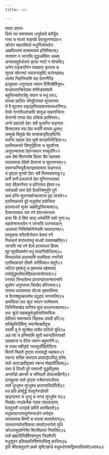 ```yaml
---
title: ०७२

---
```

व्यास उवाच-  
दिव्यं रथं समास्थाय धनुर्हस्तो बलैर्युतः  
गत्वा च माधवं सङ्ख्ये देवासुरगणाग्रतः१  
क्रोधेन महताविष्टो मधुर्निर्जरमर्दनः  
अब्रवीत्परुषं वाक्यमव्ययं हरिमीश्वरम्२  
नारायण न जानासि युद्धधर्ममितः कथम्  
अन्यायाद्दुर्वधोपायं कृत्वा नष्टो न शोचसि३  
अनेन पङ्कयोगेन व्यवहारा कृतस्य च  
सुरत्वं चोपनष्टं स्यादन्यसृष्टिं करोम्यहम्४  
त्वामेव निहनिष्यामि सह देवगणैरिह  
इत्युक्त्वा धनुरादाय जघान विशिखैर्विभुम्५  
माधवस्तान्बिभेदाथ शरैर्वज्रसमप्रभैः  
बहुभिस्सर्वगात्रेषु जघान च मधुं ततः६  
मायया छादितः सोभूद्दैत्यस्तं सुरसत्तमाः  
ये वै शूराश्च रुद्राद्यास्त्रिदशास्सत्त्वधारिणः७  
देव्यो नानाविधाश्चापि सायुधा वाहनान्विताः  
सेनान्यो गणपा देवा लोकेश हरविष्णवः८  
अन्ये ग्रहादयो देवाः सर्वे युध्यन्ति सङ्गताः  
विनष्टाश्च तदा देवा मधोर्वै मायया ध्रुवम्९  
सम्मुखे विमुखे चैव शरशक्त्यृष्टिवृष्टिभिः  
पतन्ति सहसा देवा भूमौ शस्त्राभिपीडिताः१०  
एतस्मिन्नन्तरे विष्णुर्गृहीत्वा च सुदर्शनम्  
असुरान्मायया देवान्जघान रणमूर्धनि११  
अथ तेषां शिरांस्येष छित्वा चैव सहस्रशः  
पातयामास देवेशो दैत्यानां च सुरात्मनाम्१२  
एवमन्यान्विभुर्दैत्यान्द्रावयामास सङ्गरात्  
तं दृष्ट्वा मुनयो देवाः सर्वे विस्मयमाययुः१३  
कर्णे कर्णे प्रजल्पन्ते देवा मुनिगणास्तथा  
सदा देवैकगोप्ता च हरिरव्यय ईश्वरः१४  
सर्वसाक्षी त्वयं देवो दैत्यजिष्णुर्युगे युगे  
कथं हन्ति सुरान्सर्वान्कल्पान्त इह जायते१५  
एतस्मिन्नन्तरे दूरे मधुर्मायां प्रयोजिता  
हररूपधरो भूत्वा अब्रवीद्धरिमव्ययम्१६  
दैत्यानामग्रतः पाप रणे देवान्समन्ततः  
हत्वा किं ते शिवं चाद्य धर्मकीर्ति यशो गुणाः१७  
महतोन्मत्तभावेन न जानासि परान्स्वकान्  
अतस्त्वां निशितैर्बाणैर्नयामि यमसादनम्१८  
एवमुक्त्वा शरैरुग्रैर्जघान केशवं रणे  
निचकर्त शरांस्तांस्तु माधवो वाक्यमब्रवीत्१९  
जानामि त्वां रणे दैत्यं हररूपधरं प्रियम्  
शूरं शूरविकर्माणं मधुं मायानियोजितम्२०  
मिथ्यालोकं प्रदास्यामि पातयित्वा रणाजिरे  
एतस्मिन्नन्तरे तीक्ष्णैः शरैर्विव्याध संयुगे२१  
जटिलं वृषकेतुं च वृषभस्थं महेश्वरम्  
तयोर्युद्धमतीवासीद्देवदानवयोस्तदा२२  
परस्परं भिन्दतोश्च प्राप्तान्प्राप्तान्शरान्शरैः  
क्षुरप्रेण धनुस्तस्य चिच्छेद हरिरव्ययः२३  
ततश्च पातयामास घोटकं वृषरूपिणम्  
स दैत्यश्शूलहस्तोथ प्रदुद्राव जगत्पतिम्२४  
भ्रामयित्वा ततः शूलं जघान परमेश्वरम्  
त्रिभिश्चिच्छेद बाणैश्च शूलं कालानलप्रभम्२५  
ततः क्रूरो महाबाहुर्मधुर्मायातिमायिकः  
देवीरूपं समास्थाय सिंहस्थः प्रययौ हरिः२६  
शरैर्बहुविधैर्विष्णुं जघानैवाब्रवीद्वचः  
स्वामी तु मे सुरश्रेष्ठ त्वयैव पातितो युधि२७  
अहं त्वां च हनिष्यामि सुतौ स्कन्दविनायकौ  
उक्तवन्तं च दैतेयं जघान बहुमार्गणैः२८  
स पपात महीपृष्ठे गतासुर्लोहितोद्गिरः  
पितरौ निहतौ दृष्ट्वा मायाबद्धो महाबलः२९  
स्कन्दः शक्तिं समादाय प्रायाद्योधयितुं हरिम्  
ततो धाताऽब्रवीद्वाक्यं स्कन्दं मोहप्रपीडितम्३०  
पश्य ते पितरौ दूरे पश्यन्तौ युद्धमीदृशम्  
अन्तरिक्षे भ्रमन्तौ च संस्थितौ लोकसाक्षिणौ३१  
एतच्छ्रुत्वा ततो दृष्ट्वा तत्रैवान्तरधीयत  
ततो धुन्धुश्च सुन्धुश्च भ्रातरावतिदर्पितौ३२  
वधं प्रति हरेर्युद्धे पेततुर्गरुडोपरि  
खड्गहस्तं च धुन्धुं च सगदं सुन्धुमेव च३३  
चिच्छेद नन्दकेनैकं गदया सादयत्परम्  
पेततुस्तौ धरापृष्ठे प्रवीरौ क्षतविक्षतौ३४  
मधुस्तदागतस्तूर्णमन्तर्धानं तमोवृतः  
पातयामास विष्णौ च मायया शतपर्वतान्३५  
ततस्तान्पर्वतांश्छित्वा तमसोऽन्तर्गतो युधि  
क्रोधात्सुदर्शनेनैव शिरश्छित्वा निपातितः३६  
ततो ब्रह्मादिभिर्देवैश्शम्भुना त्रिदशैरपि  
मधुसूदन इतिख्यातिर्विष्णोर्लोकेषु कारिता३७  
इति श्रीपाद्मपुराणे प्रथमे सृष्टिखण्डे मधुवधोनामद्विसप्ततितमोऽध्यायः७२